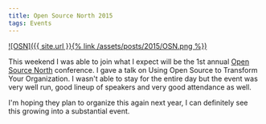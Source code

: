 ```yaml
---
title: Open Source North 2015
tags: Events
---
```


[![OSN]({{ site.url }}{% link /assets/posts/2015/OSN.png %})](http://opensourcenorth.com)

This weekend I was able to join what I expect will be the 1st annual [Open Source North](http://opensourcenorth.com) conference. I gave a talk on Using Open Source to Transform Your Organization. I wasn't able to stay for the entire day but the event was very well run, good lineup of speakers and very good attendance as well.

I'm hoping they plan to organize this again next year, I can definitely see this growing into a substantial event.
